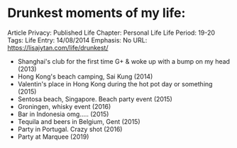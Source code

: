 # Drunkest moments of my life:

Article Privacy: Published
Life Chapter: Personal Life
Life Period: 19-20
Tags: Life
Entry: 14/08/2014
Emphasis: No
URL: https://lisajytan.com/life/drunkest/

- Shanghai's club for the first time G+ & woke up with a bump on my head (2013)
- Hong Kong's beach camping, Sai Kung (2014)
- Valentin's place in Hong Kong during the hot pot day or something (2015)
- Sentosa beach, Singapore. Beach party event (2015)
- Groningen, whisky event (2016)
- Bar in Indonesia omg..... (2015)
- Tequila and beers in Belgium, Gent (2015)
- Party in Portugal. Crazy shot (2016)
- Party at Marquee (2019)